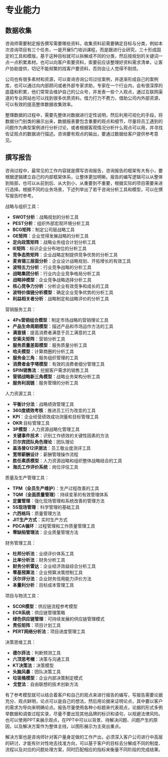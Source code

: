 # 专业能力

## 数据收集

咨询师需要制定报告撰写需要哪些资料，收集资料前需要确定目标与分类，例如本次咨询项目有三个任务，一是开展5门培训课程，而是跟进行业研究，三十形成固定的工具和模版，基于这种目标就可以拆解成不同的分类，然后按规划的关键词一点一点积累素材。也可以向客户索要资料，索要前应该整理好资料需求清单，让客户协助提供，切记不能频繁的找客户要资料，否则会让人觉得不耐烦。

公司也有很多素材和资源，可以查询咨询公司过往案例，并逐渐形成自己的案例库，也可以通过向内部顾问或者外部专家求助，专家在一个行业内，会有很深厚的底蕴和积累，他们常常会维护自己的公众号，并发表一些个人观点，通过互联网渠道的专业网站也可以找到很多优质资料。借力打力不费力，借助公司内外部资源，可以有效的提高整体数据收集效率。

整理数据的过程中，需要先整体对数据进行定性说明，然后利用可视化的手段，将数据分门别类的展示出来，数据报表要包含重要的观点和细节，尽量将员工遇到的问题作为典型案例进行分析讨论，或者根据客观情况分析什么观点可以用，并寻找佐证观点的数据进行描述。咨询要有观点的输出，要通过数据给客户提供参考意见。

## 撰写报告

咨询过程中，最常见的工作内容就是撰写咨询报告，咨询报告的框架有大有小，要根据逻辑建立自己的内部框架体系，让整体更加明晰。报告的编写逻辑可以从整体到局部，也可以从前到后、从大到小、从重要到不重要，根据实际的项目需要来进行选择。根据不同的业务场景，下述列举出了若干咨询分析工具和模型，可以在撰写报告时参考。

战略与组织工具：
- **SWOT分析**：战略规划的分析工具
- **PEST分析**：组织外部宏观环境分析工具
- **BCG矩阵**：制定公司层战略工具
- **GE矩阵**：企业觉得发展战略的分析工具
- **定向政策矩阵**：战略业务组合计划分析工具
- **IE矩阵**：标识企业分布地位的分析工具
- **竞争态势矩阵**：企业战略定制提供竞争优势的分析工具
- **麦肯锡三层面分析**：企业设计战略规划、开拓增长的有效工具
- **波特五力分析**：行业竞争战略的分析工具
- **战略集团分析**：行业内企业竞争格局分析工具
- **战略钟模型**：企业竞争战略选择分析工具
- **核心竞争力分析**：分析企业有效竞争和成长的工具
- **波特价值链分析模型**：确定企业竞争优势的分析工具
- **利益相关者分析**：战略制定和战略评价的分析工具

营销服务工具：
- **4Ps营销组合模型**：制定市场战略的营销理论工具
- **产品生命周期模型**：描述产品和市场运作方法的工具
- **满意镜**：提高消费者满意于员工满意的工具
- **安索夫矩阵**：营销分析工具
- **服务质量差距模型**：服务质量分析工具
- **哈夫模型**：计算商圈的分析工具
- **服务金三角**：服务组织管理的工具
- **消费者金字塔模型**：有效的消费者细分管理工具
- **SPIN销售法**：挖掘客户需求的销售工具
- **营销战略新三角模型**：战略业务架构分析工具
- **服务利润链**：服务管理的分析工具

人力资源工具：
- **平衡计分法**：战略绩效管理工具
- **360度绩效考核**：推进员工行为改变的工具
- **KPI**：企业经营绩效成功测量和目标管理工具
- **OKR**:目标管理工具
- **3P模型**：人力资源战略化管理工具
- **关键事件技术**：识别工作绩效的关键性因素的方法
- **贝尔宾团队角色理论**：团队理论
- **盖洛普Q12评测法**：员工敬业度测评工具
- **宽带薪酬设计**：薪酬管理操作流程
- **胜任素质模型**：人力资源战略和组织整体战略结合的工具
- **海氏工作评价系统**：岗位评估工具

质量及生产管理工具：
- **TPM（全员生产维护）**：生产过程改善的工具
- **TQM（全面质量管理）**：持续变革的有效管理体系
- **定置管理**：强化现场管理和系统改善的管理方法
- **5S现场管理**：科学管理的基础工具
- **六西格玛**：质量管理方法
- **JIT生产方式**：实时生产方式
- **PDCA循环**：过程管理和工作质量管理工具
- **零缺陷管理法**：企业质量管理方法

财务管理工具：
- **杜邦分析法**：业绩评价体系工具
- **比率分析法**：财务分析工具
- **财务分析雷达**：企业经济效益综合分析工具
- **零基预算法**：企业预算决策控制工具
- **沃尔评分法**：企业财务信用能力评价方法
- **本量利分析**：目标成本管理工具

项目与物流工具：
- **SCOR模型**：供应链流程参考模型
- **ECR系统**：供应链管理策略
- **绿色供应链管理**：可持续发展的供应链管理模式
- **责任矩阵**：项目计划工具
- **PERT网络分析法**：项目进度管理工具

决策思维工具：
- **德尔菲法**：判断预测工具
- **六顶思考帽**：决策与沟通工具
- **KT决策法**：决策模型
- **头脑风暴**：团队决策工具
- **垃圾桶模型**：企业内部决策制定模式
- **戈登法**：自由联想的技术创新方法

有了参考模型就可以结合着客户和自己的观点来进行报告的编写，写报告需要论据充分、观点鲜明，论点可以是自己的想法，然后用论据来证明论点，其中要以客户的需求为导向来明确论点。报告尽量使用各种小标题来代表观点，论据的形式多例举数据和调查过程实录，尽量不要出现其他品牌的标识和语句，以规避法律风险。也可以使用PPT来展示观点，在PPT中可以以背景、待解决问题、问题产生的原因，以及解决方案作为整体主线，以图形展示为主突出重点。

解决方案也是咨询师针对客户量身定做的工作产出，必须深入客户公司进行中高层的研讨，才能有针对性地去找准方向，可以基于客户的目标去分解成不同的制度、流程以及对应的问题处理方案，同时匹配相应的指标来衡量不同阶段的完成结果。